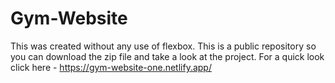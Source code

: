 # Gym-Website
This was created without any use of flexbox.
This is a public repository so you can download the zip file and take a look at the project.
For a quick look click here - 
https://gym-website-one.netlify.app/
